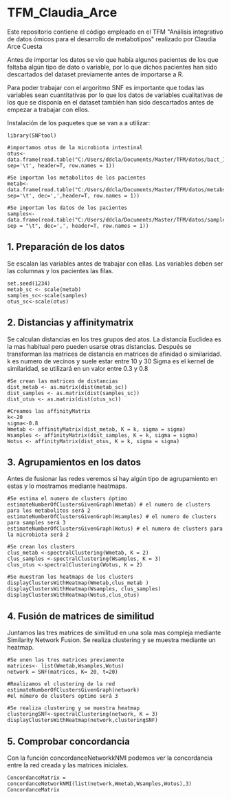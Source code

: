 # TFM_Claudia_Arce

Este repositorio contiene el código empleado en el TFM "Análisis integrativo de datos ómicos para el desarrollo de metabotipos" realizado por Claudia Arce Cuesta

Antes de importar los datos se vio que había algunos pacientes de los que faltaba algún tipo de dato o variable, por lo que dichos pacientes han sido descartados del dataset previamente antes de importarse a R.

Para poder trabajar con el argoritmo SNF es importante que todas las variables sean cuantitativas por lo que los datos de variables cualitativas de los que se disponía en el dataset también han sido descartados antes de empezar a trabajar con ellos.

Instalación de los paquetes que se van a a utilizar:

```{r paquetes, echo=TRUE}
library(SNFtool)
```

```{r datos}
#importamos otus de la microbiota intestinal
otus<-data.frame(read.table("C:/Users/ddcla/Documents/Master/TFM/datos/bact_1.txt",  sep='\t', header=T, row.names = 1))

#Se importan los metabolitos de los pacientes
metab<-data.frame(read.table("C:/Users/ddcla/Documents/Master/TFM/datos/metabs_1.txt",  sep='\t', dec=',',header=T, row.names = 1))

#Se importan los datos de los pacientes
samples<-data.frame(read.table("C:/Users/ddcla/Documents/Master/TFM/datos/samples_1.txt", sep = "\t", dec=',', header=T, row.names = 1))
```

## 1. Preparación de los datos

Se escalan las variables antes de trabajar con ellas. Las variables deben ser las columnas y los pacientes las filas.

```{r snf}
set.seed(1234)
metab_sc <- scale(metab)
samples_sc<-scale(samples)
otus_sc<-scale(otus)
```

## 2. Distancias y affinitymatrix

Se calculan distancias en los tres grupos ded atos. La distancia Euclidea es la mas habitual pero pueden usarse otras distancias. Después se transforman las matrices de distancia en matrices de afinidad o similaridad. k es numero de vecinos y suele estar entre 10 y 30 Sigma es el kernel de similaridad, se utilizará en un valor entre 0.3 y 0.8

```{r dist}
#Se crean las matrices de distancias
dist_metab <- as.matrix(dist(metab_sc))
dist_samples <- as.matrix(dist(samples_sc))
dist_otus <- as.matrix(dist(otus_sc))

#Creamos las affinityMatrix
k<-20
sigma<-0.8
Wmetab <- affinityMatrix(dist_metab, K = k, sigma = sigma)
Wsamples <- affinityMatrix(dist_samples, K = k, sigma = sigma)
Wotus <- affinityMatrix(dist_otus, K = k, sigma = sigma)
```

## 3. Agrupamientos en los datos

Antes de fusionar las redes veremos si hay algún tipo de agrupamiento en estas y lo mostramos mediante heatmaps.

```{r clustering y heatmaps1}
#Se estima el numero de clusters óptimo
estimateNumberOfClustersGivenGraph(Wmetab) # el numero de clusters para los metabolitos será 2 
estimateNumberOfClustersGivenGraph(Wsamples) # el numero de clusters para samples será 3
estimateNumberOfClustersGivenGraph(Wotus) # el numero de clusters para la microbiota será 2

#Se crean los clusters
clus_metab <-spectralClustering(Wmetab, K = 2)
clus_samples <-spectralClustering(Wsamples, K = 3)
clus_otus <-spectralClustering(Wotus, K = 2)

#Se muestran los heatmaps de los clusters
displayClustersWithHeatmap(Wmetab,clus_metab )
displayClustersWithHeatmap(Wsamples, clus_samples)
displayClustersWithHeatmap(Wotus,clus_otus)
```

## 4. Fusión de matrices de similitud

Juntamos las tres matrices de similitud en una sola mas compleja mediante Similarity Network Fusion. Se realiza clustering y se muestra mediante un heatmap.

```{r network}
#Se unen las tres matrices previamente
matrices<- list(Wmetab,Wsamples,Wotus)
network = SNF(matrices, K= 20, t=20)

#Realizamos el clustering de la red
estimateNumberOfClustersGivenGraph(network) 
#el número de clusters optimo será 3

#Se realiza clustering y se muestra heatmap
clusteringSNF<-spectralClustering(network, K = 3)
displayClustersWithHeatmap(network,clusteringSNF)

```

## 5. Comprobar concordancia

Con la función concordanceNetworkkNMI podemos ver la concordancia entre la red creada y las matrices iniciales.

```{r concordance}
ConcordanceMatrix = concordanceNetworkNMI(list(network,Wmetab,Wsamples,Wotus),3)
ConcordanceMatrix
```
